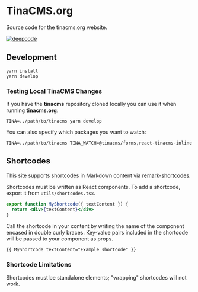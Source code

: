 # TinaCMS.org

Source code for the tinacms.org website.

[![deepcode](https://dchook.eu.ngrok.io/api/gh/badge?secretKey=eyJhbGciOiJIUzI1NiIsInR5cCI6IkpXVCJ9.eyJpYXQiOjE1OTM3Njk4MDF9.P5HYdqhUrZJK4FMUGL0He1Bf17tLZiDmI3kbuIJVZ8o)](https://deepcode.ai)

## Development

```
yarn install
yarn develop
```

### Testing Local TinaCMS Changes

If you have the **tinacms** repository cloned locally you can use it when running **tinacms.org**:

```
TINA=../path/to/tinacms yarn develop
```

You can also specify which packages you want to watch:

```
TINA=../path/to/tinacms TINA_WATCH=@tinacms/forms,react-tinacms-inline
```

## Shortcodes

This site supports shortcodes in Markdown content via [remark-shortcodes](https://github.com/djm/remark-shortcodes).

Shortcodes must be written as React components. To add a shortcode, export it from `utils/shortcodes.tsx`.

```jsx
export function MyShortcode({ textContent }) {
  return <div>{textContent}</div>
}
```

Call the shortcode in your content by writing the name of the component encased in double curly braces. Key-value pairs included in the shortcode will be passed to your component as props.

```
{{ MyShortcode textContent="Example shortcode" }}
```

### Shortcode Limitations

Shortcodes must be standalone elements; "wrapping" shortcodes will not work.
